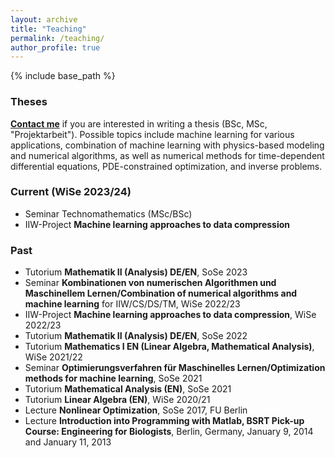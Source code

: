 ```yaml
---
layout: archive
title: "Teaching"
permalink: /teaching/
author_profile: true
---
```


{% include base_path %}

### Theses

[**Contact me**](mailto:sebastian.goetschel@tuhh.de) if you are interested in writing a thesis (BSc, MSc, "Projektarbeit"). Possible topics include machine learning for various applications, combination of machine learning with physics-based modeling and numerical algorithms, as well as numerical methods for time-dependent differential equations, PDE-constrained optimization, and inverse problems.

### Current (WiSe 2023/24)
- Seminar Technomathematics (MSc/BSc)
- IIW-Project **Machine learning approaches to data compression**


### Past

- Tutorium **Mathematik II (Analysis) DE/EN**, SoSe 2023
- Seminar **Kombinationen von numerischen Algorithmen und Maschinellem Lernen/Combination of numerical algorithms and machine learning** for IIW/CS/DS/TM, WiSe 2022/23
- IIW-Project **Machine learning approaches to data compression**, WiSe 2022/23
- Tutorium **Mathematik II (Analysis) DE/EN**, SoSe 2022
- Tutorium **Mathematics I EN (Linear Algebra, Mathematical Analysis)**, WiSe 2021/22
- Seminar **Optimierungsverfahren für Maschinelles Lernen/Optimization methods for machine learning**, SoSe 2021
- Tutorium **Mathematical Analysis (EN)**, SoSe 2021
- Tutorium **Linear Algebra (EN)**, WiSe 2020/21
- Lecture **Nonlinear Optimization**, SoSe 2017, FU Berlin
- Lecture **Introduction into Programming with Matlab, BSRT Pick-up Course: Engineering for Biologists**, Berlin, Germany, January 9, 2014 and January 11, 2013


<!--
{% for post in site.teaching reversed %}
  {% include archive-single.html %}
{% endfor %}
 -->
